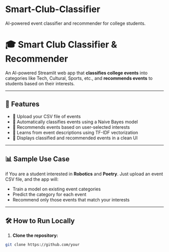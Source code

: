 # Smart-Club-Classifier
AI-powered event classifier and recommender for college students.

# 🎓 Smart Club Classifier & Recommender

An AI-powered Streamlit web app that **classifies college events** into categories like Tech, Cultural, Sports, etc., and **recommends events** to students based on their interests.

---

## 🚀 Features

- 📁 Upload your CSV file of events
- 🤖 Automatically classifies events using a Naive Bayes model
- 🎯 Recommends events based on user-selected interests
- 🧠 Learns from event descriptions using TF-IDF vectorization
- 🧾 Displays classified and recommended events in a clean UI

---

## 📊 Sample Use Case

if You are a student interested in **Robotics** and **Poetry**. Just upload an event CSV file, and the app will:
- Train a model on existing event categories
- Predict the category for each event
- Recommend only those events that match your interests

---

## 🛠️ How to Run Locally

1. **Clone the repository:**
```bash
git clone https://github.com/your

